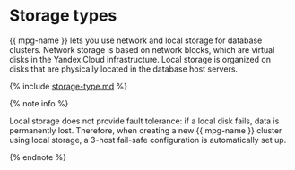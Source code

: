 # Storage types

{{ mpg-name }} lets you use network and local storage for database clusters. Network storage is based on network blocks, which are virtual disks in the Yandex.Cloud infrastructure. Local storage is organized on disks that are physically located in the database host servers.

{% include [storage-type.md](../../_includes/mdb/storage-type.md) %}

{% note info %}

Local storage does not provide fault tolerance: if a local disk fails, data is permanently lost. Therefore, when creating a new {{ mpg-name }} cluster using local storage, a 3-host fail-safe configuration is automatically set up.

{% endnote %}

